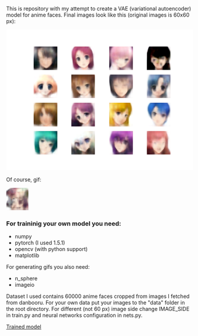 This is repository with my attempt to create a VAE (variational autoencoder) model for anime faces.
Final images look like this (original images is 60x60 px):

![Sample faces](demo_images/table.png)

Of course, gif:

![Images on curve](demo_images/out.gif)

### For traininig your own model you need:
* numpy
* pytorch (I used 1.5.1)
* opencv (with python support)
* matplotlib

For generating gifs you also need:
* n_sphere
* imageio

Dataset I used contains 60000 anime faces cropped from images I fetched from danbooru.
For your own data put your images to the "data" folder in the root directory.
For different (not 60 px) image side change IMAGE_SIDE in train.py and neural networks configuration in nets.py.

[Trained model](https://drive.google.com/file/d/1yUsdGvbNNffSxMMbCIjgDW18cD1nO3ga/view?usp=sharing)
